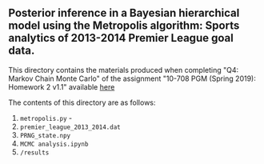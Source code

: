 ## Posterior inference in a Bayesian hierarchical model using the Metropolis algorithm: Sports analytics of 2013-2014 Premier League goal data.

This directory contains the materials produced when completing "Q4: Markov Chain Monte Carlo" of the assignment "10-708 PGM (Spring 2019): Homework 2 v1.1" available [here](https://github.com/cyber-rhythms/cmu-10-708-probabilistic-graphical-models-spring-2019/blob/master/homework-assignments/hw-2/hw-2-v1.1.pdf)

The contents of this directory are as follows:

1. `metropolis.py` - 
2. `premier_league_2013_2014.dat`
3. `PRNG_state.npy`
4. `MCMC analysis.ipynb`
5. `/results`


